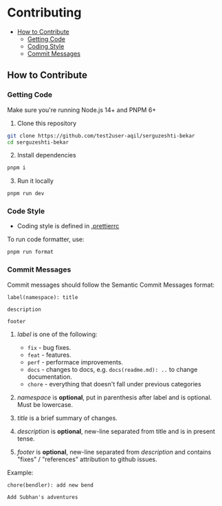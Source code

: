 # Contributing

- [How to Contribute](#how-to-contribute)
  - [Getting Code](#getting-code)
  - [Coding Style](#code-style)
  - [Commit Messages](#commit-messages)

## How to Contribute

### Getting Code

Make sure you're running Node.js 14+ and PNPM 6+

1. Clone this repository

```bash
git clone https://github.com/test2user-aqil/serguzeshti-bekar
cd serguzeshti-bekar
```

2. Install dependencies

```bash
pnpm i
```

3. Run it locally

```bash
pnpm run dev
```

### Code Style

- Coding style is defined in [.prettierrc](https://github.com/test2user-aqil/serguzeshti-bekar/blob/master/.prettierrc)

To run code formatter, use:

```bash
pnpm run format
```

### Commit Messages

Commit messages should follow the Semantic Commit Messages format:

```
label(namespace): title

description

footer
```

1. _label_ is one of the following:

   - `fix` - bug fixes.
   - `feat` - features.
   - `perf` - performace improvements.
   - `docs` - changes to docs, e.g. `docs(readme.md): ..` to change documentation.
   - `chore` - everything that doesn't fall under previous categories

2. _namespace_ is **optional**, put in parenthesis after label and is optional. Must be lowercase.
3. _title_ is a brief summary of changes.
4. _description_ is **optional**, new-line separated from title and is in present tense.
5. _footer_ is **optional**, new-line separated from _description_ and contains "fixes" / "references" attribution to github issues.

Example:

```
chore(bendler): add new bend

Add Subhan's adventures
```
